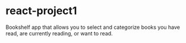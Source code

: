 # react-project1
 Bookshelf app that allows you to select and categorize books you have read, are currently reading, or want to read.
